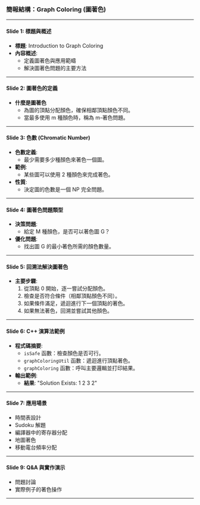 ### **簡報結構：Graph Coloring (圖著色)**  

---

#### **Slide 1: 標題與概述**  
- **標題**: Introduction to Graph Coloring  
- **內容概述**:  
  - 定義圖著色與應用範疇  
  - 解決圖著色問題的主要方法  

---

#### **Slide 2: 圖著色的定義**  
- **什麼是圖著色**  
  - 為圖的頂點分配顏色，確保相鄰頂點顏色不同。  
  - 當最多使用 m 種顏色時，稱為 m-著色問題。  

---

#### **Slide 3: 色數 (Chromatic Number)**  
- **色數定義**:  
  - 最少需要多少種顏色來著色一個圖。  
- **範例**:  
  - 某些圖可以使用 2 種顏色來完成著色。  
- **性質**:  
  - 決定圖的色數是一個 NP 完全問題。  

---

#### **Slide 4: 圖著色問題類型**  
- **決策問題**:  
  - 給定 M 種顏色，是否可以著色圖 G？  
- **優化問題**:  
  - 找出圖 G 的最小著色所需的顏色數量。  

---

#### **Slide 5: 回溯法解決圖著色**  
- **主要步驟**:  
  1. 從頂點 0 開始，逐一嘗試分配顏色。  
  2. 檢查是否符合條件（相鄰頂點顏色不同）。  
  3. 如果條件滿足，遞迴進行下一個頂點的著色。  
  4. 如果無法著色，回溯並嘗試其他顏色。  

---

#### **Slide 6: C++ 演算法範例**  
- **程式碼摘要**:  
  - `isSafe` 函數：檢查顏色是否可行。  
  - `graphColoringUtil` 函數：遞迴進行頂點著色。  
  - `graphColoring` 函數：呼叫主要邏輯並打印結果。  
- **輸出範例**:  
  - **結果**: "Solution Exists: 1 2 3 2"  

---

#### **Slide 7: 應用場景**  
- 時間表設計  
- Sudoku 解題  
- 編譯器中的寄存器分配  
- 地圖著色  
- 移動電台頻率分配  

---


#### **Slide 9: Q&A 與實作演示**  
- 問題討論  
- 實際例子的著色操作  

---
